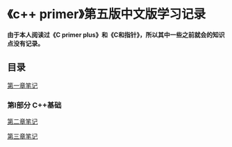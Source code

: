 # 《c++ primer》第五版中文版学习记录

**由于本人阅读过《C primer plus》和《C和指针》，所以其中一些之前就会的知识点没有记录。**

## 目录

[第一章笔记](https://github.com/xw6666/c-primer/tree/main/%E7%AC%AC%E4%B8%80%E7%AB%A0%E7%BB%83%E4%B9%A0)

### 第I部分  C++基础

[第二章笔记](https://github.com/xw6666/c-primer/tree/main/%E7%AC%AC%E4%BA%8C%E7%AB%A0%E7%BB%83%E4%B9%A0)

[第三章笔记](https://github.com/xw6666/c-primer/tree/main/%E7%AC%AC%E4%B8%89%E7%AB%A0%E7%BB%83%E4%B9%A0)

